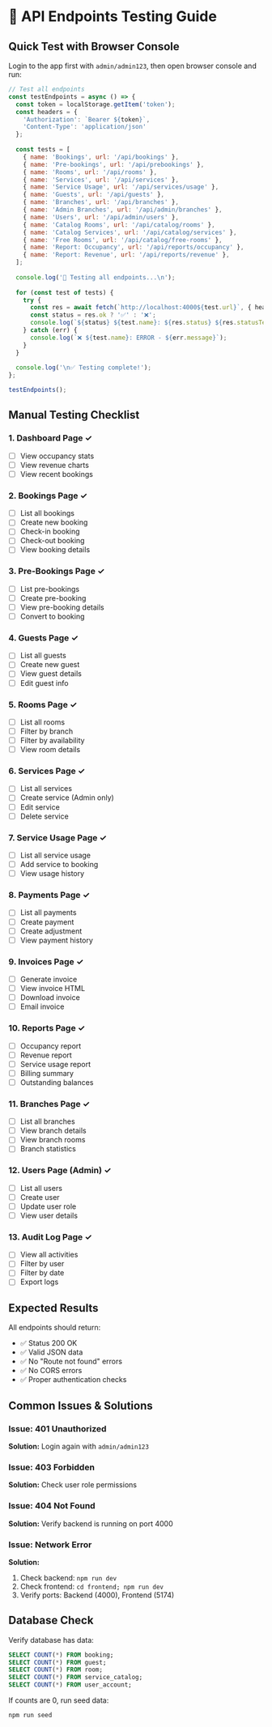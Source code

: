 # 🧪 API Endpoints Testing Guide

## Quick Test with Browser Console

Login to the app first with `admin/admin123`, then open browser console and run:

```javascript
// Test all endpoints
const testEndpoints = async () => {
  const token = localStorage.getItem('token');
  const headers = {
    'Authorization': `Bearer ${token}`,
    'Content-Type': 'application/json'
  };
  
  const tests = [
    { name: 'Bookings', url: '/api/bookings' },
    { name: 'Pre-bookings', url: '/api/prebookings' },
    { name: 'Rooms', url: '/api/rooms' },
    { name: 'Services', url: '/api/services' },
    { name: 'Service Usage', url: '/api/services/usage' },
    { name: 'Guests', url: '/api/guests' },
    { name: 'Branches', url: '/api/branches' },
    { name: 'Admin Branches', url: '/api/admin/branches' },
    { name: 'Users', url: '/api/admin/users' },
    { name: 'Catalog Rooms', url: '/api/catalog/rooms' },
    { name: 'Catalog Services', url: '/api/catalog/services' },
    { name: 'Free Rooms', url: '/api/catalog/free-rooms' },
    { name: 'Report: Occupancy', url: '/api/reports/occupancy' },
    { name: 'Report: Revenue', url: '/api/reports/revenue' },
  ];
  
  console.log('🧪 Testing all endpoints...\n');
  
  for (const test of tests) {
    try {
      const res = await fetch(`http://localhost:4000${test.url}`, { headers });
      const status = res.ok ? '✅' : '❌';
      console.log(`${status} ${test.name}: ${res.status} ${res.statusText}`);
    } catch (err) {
      console.log(`❌ ${test.name}: ERROR - ${err.message}`);
    }
  }
  
  console.log('\n✅ Testing complete!');
};

testEndpoints();
```

## Manual Testing Checklist

### 1. Dashboard Page ✓
- [ ] View occupancy stats
- [ ] View revenue charts
- [ ] View recent bookings

### 2. Bookings Page ✓
- [ ] List all bookings
- [ ] Create new booking
- [ ] Check-in booking
- [ ] Check-out booking
- [ ] View booking details

### 3. Pre-Bookings Page ✓
- [ ] List pre-bookings
- [ ] Create pre-booking
- [ ] View pre-booking details
- [ ] Convert to booking

### 4. Guests Page ✓
- [ ] List all guests
- [ ] Create new guest
- [ ] View guest details
- [ ] Edit guest info

### 5. Rooms Page ✓
- [ ] List all rooms
- [ ] Filter by branch
- [ ] Filter by availability
- [ ] View room details

### 6. Services Page ✓
- [ ] List all services
- [ ] Create service (Admin only)
- [ ] Edit service
- [ ] Delete service

### 7. Service Usage Page ✓
- [ ] List all service usage
- [ ] Add service to booking
- [ ] View usage history

### 8. Payments Page ✓
- [ ] List all payments
- [ ] Create payment
- [ ] Create adjustment
- [ ] View payment history

### 9. Invoices Page ✓
- [ ] Generate invoice
- [ ] View invoice HTML
- [ ] Download invoice
- [ ] Email invoice

### 10. Reports Page ✓
- [ ] Occupancy report
- [ ] Revenue report
- [ ] Service usage report
- [ ] Billing summary
- [ ] Outstanding balances

### 11. Branches Page ✓
- [ ] List all branches
- [ ] View branch details
- [ ] View branch rooms
- [ ] Branch statistics

### 12. Users Page (Admin) ✓
- [ ] List all users
- [ ] Create user
- [ ] Update user role
- [ ] View user details

### 13. Audit Log Page ✓
- [ ] View all activities
- [ ] Filter by user
- [ ] Filter by date
- [ ] Export logs

## Expected Results

All endpoints should return:
- ✅ Status 200 OK
- ✅ Valid JSON data
- ✅ No "Route not found" errors
- ✅ No CORS errors
- ✅ Proper authentication checks

## Common Issues & Solutions

### Issue: 401 Unauthorized
**Solution:** Login again with `admin/admin123`

### Issue: 403 Forbidden
**Solution:** Check user role permissions

### Issue: 404 Not Found
**Solution:** Verify backend is running on port 4000

### Issue: Network Error
**Solution:** 
1. Check backend: `npm run dev`
2. Check frontend: `cd frontend; npm run dev`
3. Verify ports: Backend (4000), Frontend (5174)

## Database Check

Verify database has data:
```sql
SELECT COUNT(*) FROM booking;
SELECT COUNT(*) FROM guest;
SELECT COUNT(*) FROM room;
SELECT COUNT(*) FROM service_catalog;
SELECT COUNT(*) FROM user_account;
```

If counts are 0, run seed data:
```bash
npm run seed
```
